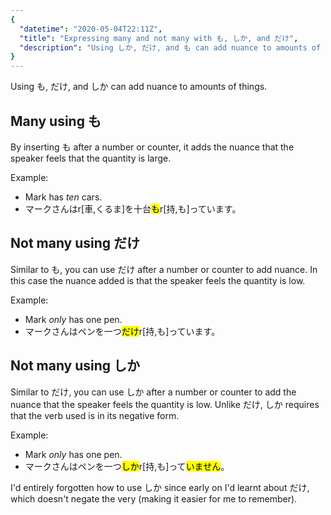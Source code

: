 ```yaml
---
{
  "datetime": "2020-05-04T22:11Z",
  "title": "Expressing many and not many with も, しか, and だけ",
  "description": "Using しか, だけ, and も can add nuance to amounts of things."
}
---
```

Using <span lang="ja">も</span>, <span lang="ja">だけ</span>, and
<span lang="ja">しか</span> can add nuance to amounts of things.

## Many using <span lang="ja">も</span>

By inserting <span lang="ja">も</span> after a number or counter, it adds the
nuance that the speaker feels that the quantity is large.

Example:

- Mark has _ten_ cars.
- <span lang="ja">マークさんはr[車,くるま]を十台<mark>も</mark>r[持,も]っています。</span>

## Not many using <span lang="ja">だけ</span>

Similar to <span lang="ja">も</span>, you can use <span lang="ja">だけ</span>
after a number or counter to add nuance. In this case the nuance added is that
the speaker feels the quantity is low.

Example:

- Mark _only_ has one pen.
- <span lang="ja">マークさんはペンを一つ<mark>だけ</mark>r[持,も]っています。</span>

## Not many using <span lang="ja">しか</span>

Similar to <span lang="ja">だけ</span>, you can use <span lang="ja">しか</span>
after a number or counter to add the nuance that the speaker feels the quantity
is low. Unlike <span lang="ja">だけ</span>, <span lang="ja">しか</span> requires
that the verb used is in its negative form.

Example:

- Mark _only_ has one pen.
- <span lang="ja">マークさんはペンを一つ<mark>しか</mark>r[持,も]って<mark>いません</mark>。</span>

I'd entirely forgotten how to use <span lang="ja">しか</span> since early on I'd
learnt about <span lang="ja">だけ</span>, which doesn't negate the very (making
it easier for me to remember).
